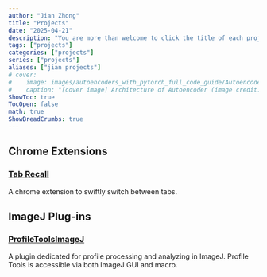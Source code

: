 ```yaml
---
author: "Jian Zhong"
title: "Projects"
date: "2025-04-21"
description: "You are more than welcome to click the title of each project to check out the details"
tags: ["projects"]
categories: ["projects"]
series: ["projects"]
aliases: ["jian projects"]
# cover:
#    image: images/autoencoders_with_pytorch_full_code_guide/AutoencoderCoverImage.png
#    caption: "[cover image] Architecture of Autoencoder (image credit: Jian Zhong)"
ShowToc: true
TocOpen: false
math: true
ShowBreadCrumbs: true
---
```


## Chrome Extensions

### [Tab Recall](https://chromewebstore.google.com/detail/tab-recall/onlelhdphndfbkoimbhcdmkmedibhedh)

A chrome extension to swiftly switch between tabs.

## ImageJ Plug-ins

### [ProfileToolsImageJ](https://jianzhongberkeley.github.io/ProfileToolsImageJ/)

A plugin dedicated for profile processing and analyzing in ImageJ. Profile Tools is accessible via both ImageJ GUI and macro.


